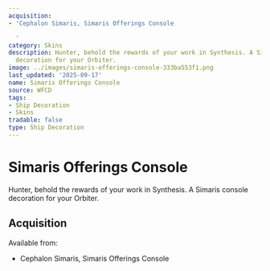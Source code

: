 ```yaml
---
acquisition:
- 'Cephalon Simaris, Simaris Offerings Console

  '
category: Skins
description: Hunter, behold the rewards of your work in Synthesis. A Simaris console
  decoration for your Orbiter.
image: ../images/simaris-offerings-console-333ba553f1.png
last_updated: '2025-09-17'
name: Simaris Offerings Console
source: WFCD
tags:
- Ship Decoration
- Skins
tradable: false
type: Ship Decoration
---
```


# Simaris Offerings Console

Hunter, behold the rewards of your work in Synthesis. A Simaris console decoration for your Orbiter.

## Acquisition

Available from:
- Cephalon Simaris, Simaris Offerings Console


